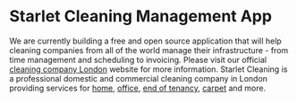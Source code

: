 # Starlet Cleaning Management App

We are currently building a free and open source application that will help cleaning companies from all of the world manage their infrastructure - from time management and scheduling to invoicing. Please visit our official [cleaning company London](https://www.starletcleaning.co.uk) website for more information. Starlet Cleaning is a professional domestic and commercial cleaning company in London providing services for [home](https://www.starletcleaning.co.uk/domestic-cleaning-london/), [office](https://www.starletcleaning.co.uk/office-cleaning-london/), [end of tenancy](https://www.starletcleaning.co.uk/end-of-tenancy-cleaning-london/), [carpet](https://www.starletcleaning.co.uk/carpet-cleaning-london/) and more.
